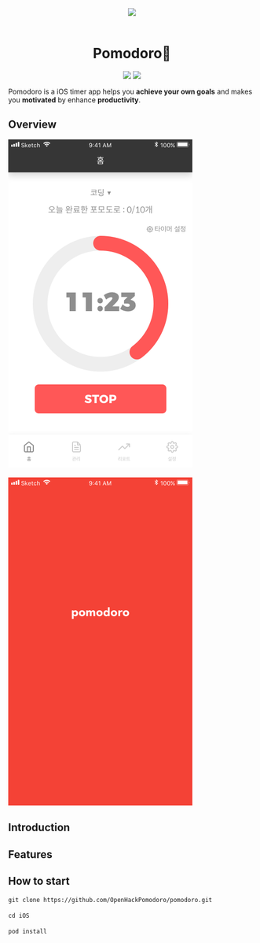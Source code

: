 <div align="middle">
<img src="https://www.dropbox.com/s/ram3kef95adldop/pomodoro.png?raw=1" height="250px" >
</div>
</br>

<h1 align="center">Pomodoro🍅</h1>

<p align="center">
	<a href="https://sigoss.github.io/hackathon2018/"><img src="https://img.shields.io/badge/OpenHack-3th-blue.svg"></a>
	<a href="https://github.com/OpenHackPomodoro/pomodoro/blob/master/LICENSE"><img src="https://img.shields.io/github/license/mashape/apistatus.svg"></a>	
</p>

Pomodoro is a iOS timer app helps you **achieve your own goals** and makes you **motivated** by enhance **productivity**.

## Overview

<img src="https://github.com/OpenHackPomodoro/pomodoro/blob/master/Resources/main%20copy%202.png">
</br></br>

<img src="https://github.com/OpenHackPomodoro/pomodoro/blob/master/Resources/splash%20copy.png">

## Introduction


## Features

## How to start
```
git clone https://github.com/OpenHackPomodoro/pomodoro.git

cd iOS

pod install
```